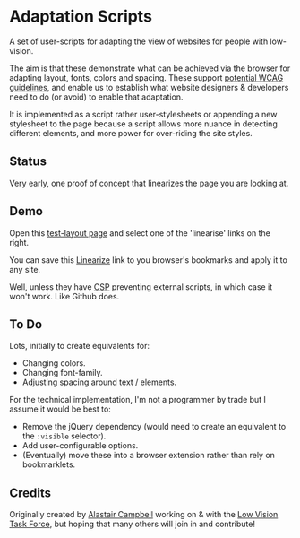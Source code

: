 # Adaptation Scripts
A set of user-scripts for adapting the view of websites for people with low-vision.

The aim is that these demonstrate what can be achieved via the browser for adapting layout, fonts, colors and spacing. These support <a href="https://github.com/w3c/wcag21/labels/LVTF">potential WCAG guidelines</a>, and enable us to establish what website designers &amp; developers need to do (or avoid) to enable that adaptation.

It is implemented as a script rather user-stylesheets or appending a new stylesheet to the page because a script allows more nuance in detecting different elements, and more power for over-riding the site styles.

## Status

Very early, one proof of concept that linearizes the page you are looking at.

## Demo

Open this <a href="https://alastairc.ac/tests/layouts/pixels.html">test-layout page</a> and select one of the 'linearise' links on the right.

You can save this <a href="javascript:(function(){document.body.appendChild(document.createElement('script')).src='https://alastairc.ac/tests/layouts/linearise.js';})();">Linearize</a> link to you browser's bookmarks and apply it to any site. 

Well, unless they have <a href="https://developer.mozilla.org/en-US/docs/Web/HTTP/CSP">CSP</a> preventing external scripts, in which case it won't work. Like Github does.

## To Do

Lots, initially to create equivalents for:

- Changing colors.
- Changing font-family.
- Adjusting spacing around text / elements.

For the technical implementation, I'm not a programmer by trade but I assume it would be best to:

- Remove the jQuery dependency (would need to create an equivalent to the `:visible` selector).
- Add user-configurable options.
- (Eventually) move these into a browser extension rather than rely on bookmarklets.

## Credits

Originally created by <a href="https://alastairc.ac">Alastair Campbell</a> working on &amp; with the <a href="https://www.w3.org/WAI/GL/low-vision-a11y-tf/">Low Vision Task Force</a>, but hoping that many others will join in and contribute!